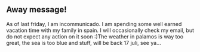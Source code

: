 <article><h2>Away message!</h2>As of last friday, I am incommunicado. I am spending some well earned vacation time with my family in spain. I will occasionally check my email, but do not expect any action on it soon :)The weather in palamos is way too great, the sea is too blue and stuff, will be back 17 juli, see ya...</article>